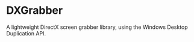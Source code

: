 # DXGrabber
 A lightweight DirectX screen grabber library, using the Windows Desktop Duplication API.
